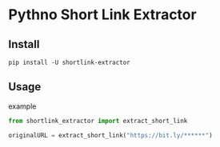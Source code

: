 # Pythno Short Link Extractor

## Install

```shell
pip install -U shortlink-extractor
```

## Usage

example

```python
from shortlink_extractor import extract_short_link

originalURL = extract_short_link("https://bit.ly/******")
```

